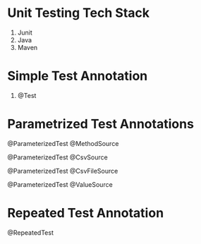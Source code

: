 # Unit Testing Tech Stack

1) Junit
2) Java
3) Maven

# Simple Test Annotation

  1) @Test

# Parametrized Test Annotations

   @ParameterizedTest
   @MethodSource

   @ParameterizedTest
   @CsvSource

   @ParameterizedTest
   @CsvFileSource

   @ParameterizedTest
   @ValueSource

# Repeated Test Annotation
  @RepeatedTest

   




 
